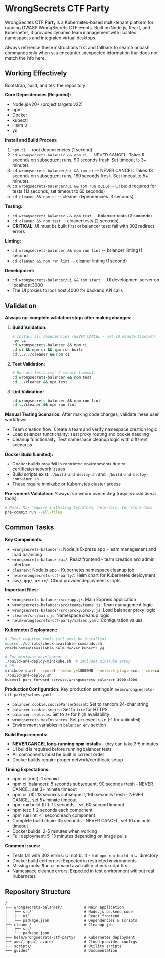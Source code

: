 # WrongSecrets CTF Party

WrongSecrets CTF Party is a Kubernetes-based multi-tenant platform for running OWASP WrongSecrets CTF events. Built on Node.js, React, and Kubernetes, it provides dynamic team management with isolated namespaces and integrated virtual desktops.

Always reference these instructions first and fallback to search or bash commands only when you encounter unexpected information that does not match the info here.

## Working Effectively

Bootstrap, build, and test the repository:

**Core Dependencies (Required):**
- Node.js v20+ (project targets v22)
- npm
- Docker
- kubectl
- Helm 3
- yq

**Install and Build Process:**
1. `npm ci` -- root dependencies (1 second)
2. `cd wrongsecrets-balancer && npm ci` -- NEVER CANCEL: Takes 5 seconds on subsequent runs, 90 seconds fresh. Set timeout to 3+ minutes.
3. `cd wrongsecrets-balancer/ui && npm ci` -- NEVER CANCEL: Takes 13 seconds on subsequent runs, 160 seconds fresh. Set timeout to 5+ minutes.
4. `cd wrongsecrets-balancer/ui && npm run build` -- UI build required for tests (13 seconds, set timeout to 60 seconds)
5. `cd cleaner && npm ci` -- cleaner dependencies (3 seconds)

**Testing:**
- `cd wrongsecrets-balancer && npm test` -- balancer tests (2 seconds)
- `cd cleaner && npm test` -- cleaner tests (2 seconds)
- **CRITICAL**: UI must be built first or balancer tests fail with 302 redirect errors

**Linting:**
- `cd wrongsecrets-balancer && npm run lint` -- balancer linting (1 second)
- `cd cleaner && npm run lint` -- cleaner linting (1 second)

**Development:**
- `cd wrongsecrets-balancer/ui && npm start` -- UI development server on localhost:3000
- The UI proxies to localhost:4000 for backend API calls

## Validation

**Always run complete validation steps after making changes:**

1. **Build Validation:**
   ```bash
   # Install all dependencies (NEVER CANCEL - set 10 minute timeout)
   npm ci
   cd wrongsecrets-balancer && npm ci
   cd ui && npm ci && npm run build
   cd ../../cleaner && npm ci
   ```

2. **Test Validation:**
   ```bash
   # Run all tests (set 2 minute timeout)
   cd wrongsecrets-balancer && npm test
   cd ../cleaner && npm test
   ```

3. **Lint Validation:**
   ```bash
   cd wrongsecrets-balancer && npm run lint
   cd ../cleaner && npm run lint
   ```

**Manual Testing Scenarios:**
After making code changes, validate these user workflows:
- Team creation flow: Create a team and verify namespace creation logic
- Load balancer functionality: Test proxy routing and cookie handling
- Cleanup functionality: Test namespace cleanup logic with different scenarios

**Docker Build (Limited):**
- Docker builds may fail in restricted environments due to certificate/network issues
- Build scripts exist: `./build-and-deploy.sh` and `./build-and-deploy-container.sh`
- These require minikube or Kubernetes cluster access

**Pre-commit Validation:**
Always run before committing (requires additional tools):
```bash
# Note: May require installing terraform, helm-docs, terraform-docs
pre-commit run --all-files
```

## Common Tasks

**Key Components:**
- `wrongsecrets-balancer/`: Node.js Express app - team management and load balancing
- `wrongsecrets-balancer/ui/`: React frontend - team creation and admin interface
- `cleaner/`: Node.js app - Kubernetes namespace cleanup job
- `helm/wrongsecrets-ctf-party/`: Helm chart for Kubernetes deployment
- `aws/`, `gcp/`, `azure/`: Cloud provider deployment scripts

**Important Files:**
- `wrongsecrets-balancer/src/app.js`: Main Express application
- `wrongsecrets-balancer/src/teams/teams.js`: Team management logic
- `wrongsecrets-balancer/src/proxy/proxy.js`: Load balancer proxy logic
- `cleaner/src/main.js`: Namespace cleanup logic
- `helm/wrongsecrets-ctf-party/values.yaml`: Configuration values

**Kubernetes Deployment:**
```bash
# Check required tools (all must be installed)
source ./scripts/check-available-commands.sh
checkCommandsAvailable helm docker kubectl yq

# For minikube development
./build-and-deploy-minikube.sh  # Includes minikube setup
# OR
minikube start --cpus=6 --memory=10000MB --network-plugin=cni --cni=calico
./build-and-deploy.sh
kubectl port-forward service/wrongsecrets-balancer 3000:3000
```

**Production Configuration:**
Key production settings in `helm/wrongsecrets-ctf-party/values.yaml`:
- `balancer.cookie.cookieParserSecret`: Set to random 24-char string
- `balancer.cookie.secure`: Set to `true` for HTTPS
- `balancer.replicas`: Set to `2+` for high availability
- `wrongsecrets.maxInstances`: Set per event size (-1 for unlimited)
- Environment variables in `balancer.env` section

**Build Requirements:**
- **NEVER CANCEL long-running npm installs** - they can take 3-5 minutes
- UI build is required before running balancer tests
- All components must be built in correct order
- Docker builds require proper network/certificate setup

**Timing Expectations:**
- npm ci (root): 1 second
- npm ci (balancer): 5 seconds subsequent, 90 seconds fresh - NEVER CANCEL, set 3+ minute timeout
- npm ci (UI): 13 seconds subsequent, 160 seconds fresh - NEVER CANCEL, set 5+ minute timeout
- npm run build (UI): 13 seconds - set 60 second timeout
- npm test: 1-2 seconds each component
- npm run lint: <1 second each component
- Complete build chain: 35 seconds - NEVER CANCEL, set 10+ minute timeout
- Docker builds: 2-5 minutes when working
- Full deployment: 5-10 minutes depending on image pulls

**Common Issues:**
- Tests fail with 302 errors: UI not built - run `npm run build` in UI directory
- Docker build cert errors: Expected in restricted environments
- Missing tools: Run command availability check script first
- Namespace cleanup errors: Expected in test environment without real Kubernetes

## Repository Structure

```
/
├── wrongsecrets-balancer/          # Main application
│   ├── src/                        # Node.js backend code
│   ├── ui/                         # React frontend
│   └── package.json                # Dependencies & scripts
├── cleaner/                        # Cleanup job
│   ├── src/
│   └── package.json
├── helm/wrongsecrets-ctf-party/    # Kubernetes deployment
├── aws/, gcp/, azure/              # Cloud provider configs
├── scripts/                        # Utility scripts
└── guides/                         # Documentation
```
